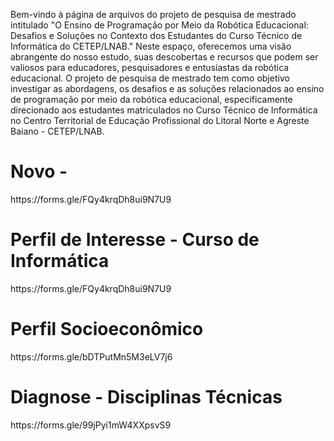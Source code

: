 Bem-vindo à página de arquivos do projeto de pesquisa de mestrado intitulado "O Ensino de Programação por Meio da Robótica Educacional: Desafios e Soluções no Contexto dos Estudantes do Curso Técnico de Informática do CETEP/LNAB." Neste espaço, oferecemos uma visão abrangente do nosso estudo, suas descobertas e recursos que podem ser valiosos para educadores, pesquisadores e entusiastas da robótica educacional.
O projeto de pesquisa de mestrado tem como objetivo investigar as abordagens, os desafios e as soluções relacionados ao ensino de programação por meio da robótica educacional, especificamente direcionado aos estudantes matriculados no Curso Técnico de Informática no Centro Territorial de Educação Profissional do Litoral Norte e Agreste Baiano - CETEP/LNAB.
<p>
<b><h1>Novo -  </h1> </b>
<link>https://forms.gle/FQy4krqDh8ui9N7U9</link>
</p>
<p>
<b><h1>Perfil de Interesse - Curso de Informática</h1> </b>
<link>https://forms.gle/FQy4krqDh8ui9N7U9</link>
</p>
<p>
<b><h1>Perfil Socioeconômico</h1> </b>
<link>https://forms.gle/bDTPutMn5M3eLV7j6</link>
</p>
<p>
<b><h1>Diagnose - Disciplinas Técnicas</h1> </b>
<link>https://forms.gle/99jPyi1mW4XXpsvS9</link>
</p>
